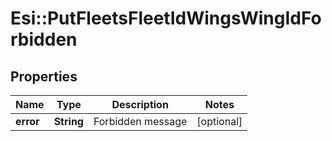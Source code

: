 # Esi::PutFleetsFleetIdWingsWingIdForbidden

## Properties
Name | Type | Description | Notes
------------ | ------------- | ------------- | -------------
**error** | **String** | Forbidden message | [optional] 


